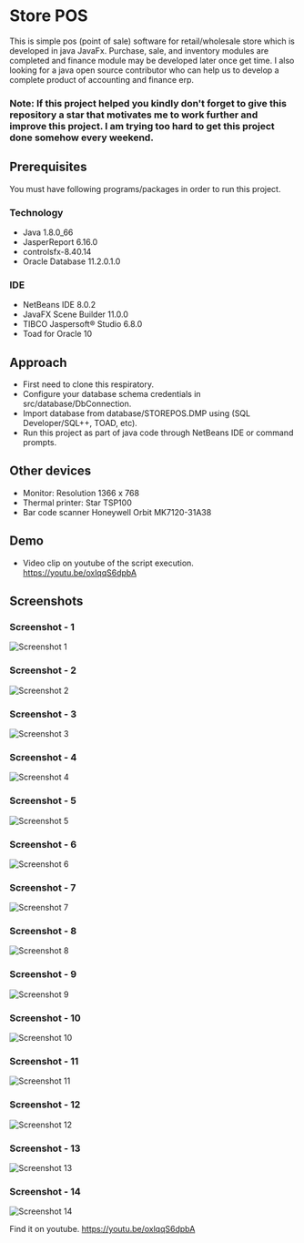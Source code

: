 # Store POS
This is simple pos (point of sale) software for retail/wholesale store which is developed in java JavaFx. Purchase, sale, and inventory modules are completed and finance module may be developed later once get time. I also looking for a java open source contributor who can help us to develop a complete product of accounting and finance erp.

### Note: If this project helped you kindly don't forget to give this repository a star that motivates me to work further and improve this project. I am trying too hard to get this project done somehow every weekend.

## Prerequisites

You must have following programs/packages in order to run this project.

### Technology

* Java 1.8.0_66
* JasperReport 6.16.0
* controlsfx-8.40.14
* Oracle Database 11.2.0.1.0

### IDE

* NetBeans IDE 8.0.2
* JavaFX Scene Builder 11.0.0
* TIBCO Jaspersoft® Studio 6.8.0
* Toad for Oracle 10

## Approach

* First need to clone this respiratory.
* Configure your database schema credentials in src/database/DbConnection.
* Import database from database/STOREPOS.DMP using (SQL Developer/SQL++, TOAD, etc).
* Run this project as part of java code through NetBeans IDE or command prompts.

## Other devices

* Monitor: Resolution 1366 x 768
* Thermal printer: Star TSP100
* Bar code scanner Honeywell Orbit MK7120-31A38

## Demo
* Video clip on youtube of the script execution. https://youtu.be/oxlqqS6dpbA

## Screenshots

### Screenshot - 1
![Screenshot 1](https://raw.github.com/inforkgodara/store-pos/master/screenshots/Capture1.png?raw=true "java-pos")

### Screenshot - 2
![Screenshot 2](https://raw.github.com/inforkgodara/store-pos/master/screenshots/Capture2.png?raw=true "java-pos")

### Screenshot - 3
![Screenshot 3](https://raw.github.com/inforkgodara/store-pos/master/screenshots/Capture3.png?raw=true "java-pos")

### Screenshot - 4
![Screenshot 4](https://raw.github.com/inforkgodara/store-pos/master/screenshots/Capture4.png?raw=true "java-pos")

### Screenshot - 5
![Screenshot 5](https://raw.github.com/inforkgodara/store-pos/master/screenshots/Capture5.png?raw=true "java-pos")

### Screenshot - 6
![Screenshot 6](https://raw.github.com/inforkgodara/store-pos/master/screenshots/Capture6.png?raw=true "java-pos")

### Screenshot - 7
![Screenshot 7](https://raw.github.com/inforkgodara/store-pos/master/screenshots/Capture7.png?raw=true "java-pos")

### Screenshot - 8
![Screenshot 8](https://raw.github.com/inforkgodara/store-pos/master/screenshots/Capture8.png?raw=true "java-pos")

### Screenshot - 9
![Screenshot 9](https://raw.github.com/inforkgodara/store-pos/master/screenshots/Capture9.png?raw=true "java-pos")

### Screenshot - 10
![Screenshot 10](https://raw.github.com/inforkgodara/store-pos/master/screenshots/Capture10.png?raw=true "java-pos")

### Screenshot - 11
![Screenshot 11](https://raw.github.com/inforkgodara/store-pos/master/screenshots/Capture11.png?raw=true "java-pos")

### Screenshot - 12
![Screenshot 12](https://raw.github.com/inforkgodara/store-pos/master/screenshots/Capture12.png?raw=true "java-pos")

### Screenshot - 13
![Screenshot 13](https://raw.github.com/inforkgodara/store-pos/master/screenshots/Capture13.png?raw=true "java-pos")

### Screenshot - 14
![Screenshot 14](https://raw.github.com/inforkgodara/store-pos/master/screenshots/Capture14.png?raw=true "java-pos")

Find it on youtube. https://youtu.be/oxlqqS6dpbA
